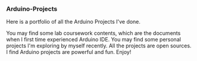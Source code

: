 ### Arduino-Projects

Here is a portfolio of all the Arduino Projects I've done. 

You may find some lab coursework contents, which are the documents when I first time experienced Arduino IDE. You may find some personal projects I'm exploring by myself recently. All the projects are open sources. I find Arduino projects are powerful and fun. Enjoy! 
